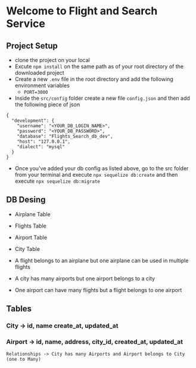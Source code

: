 # Welcome to Flight and Search Service

## Project Setup

- clone the project on your local
- Excute `npm install` on the same path as of your root directory of the downloaded project
- Create a new `.env` file in the root directory and add the following environment variables
  - `PORT=3000`
- Inside the `src/config` folder create a new file `config.json` and then add the following piece of json

```
{
  "development": {
    "username": "<YOUR_DB_LOGIN_NAME>",
    "password": "<YOUR_DB_PASSWORD>",
    "database": "Flights_Search_db_dev",
    "host": "127.0.0.1",
    "dialect": "mysql"
  }
}

```

- Once you've added your db config as listed above, go to the src folder from your terminal and execute `npx sequelize db:create` and then execute `npx sequelize db:migrate`

## DB Desing

- Airplane Table
- Flights Table
- Airport Table
- City Table

- A flight belongs to an airplane but one airplane can be used in multiple flights
- A city has many airports but one airport belongs to a city
- One airport can have many flights but a flight belongs to one airport

## Tables

### City -> id, name create_at, updated_at

### Airport -> id, name, address, city_id, created_at, updated_at

    Relationships -> City has many Airports and Airport belongs to City (one to Many)
